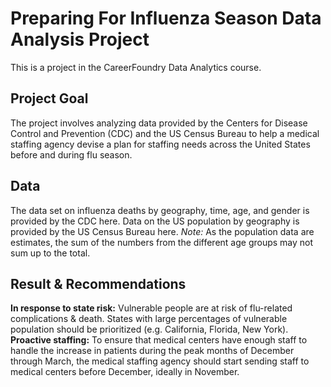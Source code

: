 # Preparing For Influenza Season Data Analysis Project
This is a project in the CareerFoundry Data Analytics course.
## Project Goal
The project involves analyzing data provided by the Centers for Disease Control and Prevention (CDC) and the US Census Bureau to help a medical staffing agency devise a plan for staffing needs across the United States before and during flu season.
## Data
The data set on influenza deaths by geography, time, age, and gender is provided by the CDC here.
Data on the US population by geography is provided by the US Census Bureau here.
_Note:_ As the population data are estimates, the sum of the numbers from the different age groups may not sum up to the total.
## Result & Recommendations
**In response to state risk:** Vulnerable people are at risk of flu-related complications & death. States with large percentages of vulnerable population should be prioritized (e.g. California, Florida, New York).
**Proactive staffing:** To ensure that medical centers have enough staff to handle the increase in patients during the peak months of December through March, the medical staffing agency should start sending staff to medical centers before December, ideally in November.
